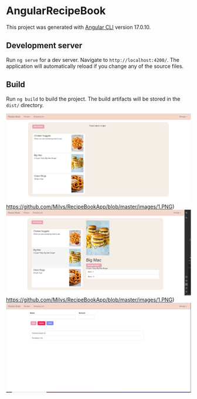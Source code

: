 # AngularRecipeBook

This project was generated with [Angular CLI](https://github.com/angular/angular-cli) version 17.0.10.

## Development server

Run `ng serve` for a dev server. Navigate to `http://localhost:4200/`. The application will automatically reload if you change any of the source files.


## Build

Run `ng build` to build the project. The build artifacts will be stored in the `dist/` directory.

![Recipe Book UI](https://github.com/Milvs/RecipeBookApp/blob/master/images/1.PNG)https://github.com/Milvs/RecipeBookApp/blob/master/images/1.PNG)
![Recipe Details UI](https://github.com/Milvs/RecipeBookApp/blob/master/images/2.PNG)https://github.com/Milvs/RecipeBookApp/blob/master/images/1.PNG)
![Shopping List UI](https://github.com/Milvs/RecipeBookApp/blob/master/images/3.PNG)

